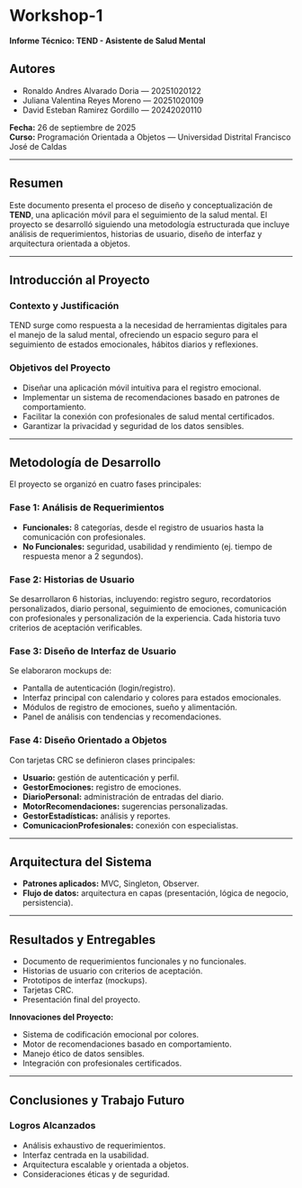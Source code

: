 # Workshop-1  
**Informe Técnico: TEND - Asistente de Salud Mental**

## Autores
- Ronaldo Andres Alvarado Doria — 20251020122  
- Juliana Valentina Reyes Moreno — 20251020109  
- David Esteban Ramirez Gordillo — 20242020110  

**Fecha:** 26 de septiembre de 2025  
**Curso:** Programación Orientada a Objetos — Universidad Distrital Francisco José de Caldas  

---

## Resumen
Este documento presenta el proceso de diseño y conceptualización de **TEND**, una aplicación móvil para el seguimiento de la salud mental. El proyecto se desarrolló siguiendo una metodología estructurada que incluye análisis de requerimientos, historias de usuario, diseño de interfaz y arquitectura orientada a objetos.

---

## Introducción al Proyecto
### Contexto y Justificación
TEND surge como respuesta a la necesidad de herramientas digitales para el manejo de la salud mental, ofreciendo un espacio seguro para el seguimiento de estados emocionales, hábitos diarios y reflexiones.

### Objetivos del Proyecto
- Diseñar una aplicación móvil intuitiva para el registro emocional.  
- Implementar un sistema de recomendaciones basado en patrones de comportamiento.  
- Facilitar la conexión con profesionales de salud mental certificados.  
- Garantizar la privacidad y seguridad de los datos sensibles.  

---

## Metodología de Desarrollo
El proyecto se organizó en cuatro fases principales:

### Fase 1: Análisis de Requerimientos
- **Funcionales:** 8 categorías, desde el registro de usuarios hasta la comunicación con profesionales.  
- **No Funcionales:** seguridad, usabilidad y rendimiento (ej. tiempo de respuesta menor a 2 segundos).  

### Fase 2: Historias de Usuario
Se desarrollaron 6 historias, incluyendo: registro seguro, recordatorios personalizados, diario personal, seguimiento de emociones, comunicación con profesionales y personalización de la experiencia. Cada historia tuvo criterios de aceptación verificables.  

### Fase 3: Diseño de Interfaz de Usuario
Se elaboraron mockups de:  
- Pantalla de autenticación (login/registro).  
- Interfaz principal con calendario y colores para estados emocionales.  
- Módulos de registro de emociones, sueño y alimentación.  
- Panel de análisis con tendencias y recomendaciones.  

### Fase 4: Diseño Orientado a Objetos
Con tarjetas CRC se definieron clases principales:  
- **Usuario:** gestión de autenticación y perfil.  
- **GestorEmociones:** registro de emociones.  
- **DiarioPersonal:** administración de entradas del diario.  
- **MotorRecomendaciones:** sugerencias personalizadas.  
- **GestorEstadísticas:** análisis y reportes.  
- **ComunicacionProfesionales:** conexión con especialistas.  

---

## Arquitectura del Sistema
- **Patrones aplicados:** MVC, Singleton, Observer.  
- **Flujo de datos:** arquitectura en capas (presentación, lógica de negocio, persistencia).  

---

## Resultados y Entregables
- Documento de requerimientos funcionales y no funcionales.  
- Historias de usuario con criterios de aceptación.  
- Prototipos de interfaz (mockups).  
- Tarjetas CRC.  
- Presentación final del proyecto.  

**Innovaciones del Proyecto:**  
- Sistema de codificación emocional por colores.  
- Motor de recomendaciones basado en comportamiento.  
- Manejo ético de datos sensibles.  
- Integración con profesionales certificados.  

---

## Conclusiones y Trabajo Futuro
### Logros Alcanzados
- Análisis exhaustivo de requerimientos.  
- Interfaz centrada en la usabilidad.  
- Arquitectura escalable y orientada a objetos.  
- Consideraciones éticas y de seguridad.  
